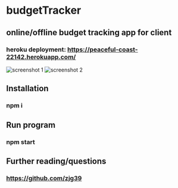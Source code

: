 # budgetTracker

## online/offline budget tracking app for client
### heroku deployment: https://peaceful-coast-22142.herokuapp.com/

![screenshot 1](budgetTracker/assets/screenshot1.png?raw=true)
![screenshot 2](budgetTracker/assets/screenshot2.png?raw=true)

## Installation 
### npm i

## Run program 
### npm start

## Further reading/questions
### https://github.com/zjg39
